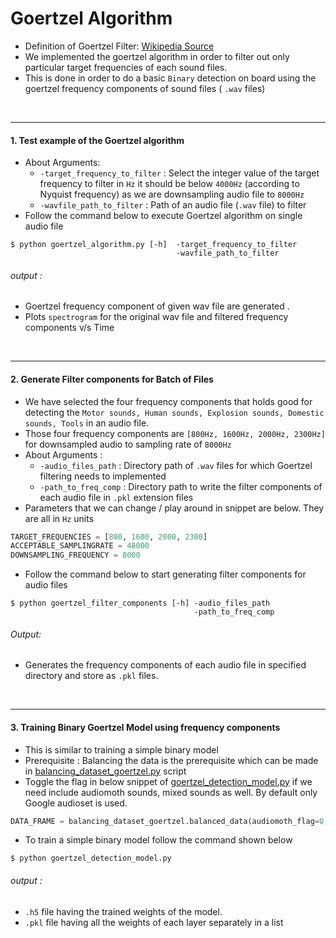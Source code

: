 # Goertzel Algorithm

- Definition of Goertzel Filter: [Wikipedia Source](https://en.wikipedia.org/wiki/Goertzel_algorithm)
- We implemented the goertzel algorithm in order to filter out only particular target frequencies of each sound files. 
- This is done in order to do a basic ```Binary``` detection on board using the goertzel frequency components of sound files ( ```.wav``` files)

<br>

***
#### 1. Test example  of the Goertzel algorithm 
- About Arguments: 
	- ```-target_frequency_to_filter``` : Select the integer value of the target frequency to filter in ```Hz``` it should be below ```4000Hz```  (according to Nyquist frequency) as we are downsampling audio file to ```8000Hz```
	- ```-wavfile_path_to_filter``` : Path of an audio file (```.wav``` file) to filter
- Follow the command below to execute Goertzel algorithm on single audio file
```
$ python goertzel_algorithm.py [-h]  -target_frequency_to_filter
                                     -wavfile_path_to_filter
```
###### output :
- Goertzel frequency component of given wav file are generated .
- Plots ```spectrogram``` for the original wav file and filtered frequency components v/s Time

<br>

***
#### 2. Generate Filter components for Batch of Files
- We have selected the four frequency components that holds good for detecting the ```Motor sounds, Human sounds, Explosion sounds, Domestic sounds, Tools``` in an audio file. 
- Those four frequency components are ```[800Hz, 1600Hz, 2000Hz, 2300Hz]``` for downsampled audio to sampling rate of ```8000Hz```
- About Arguments : 
	- ```-audio_files_path``` : Directory path of ```.wav``` files for which Goertzel filtering needs to implemented
	- ```-path_to_freq_comp``` : Directory path to write the filter components of each audio file in ```.pkl``` extension files
- Parameters that we can change / play around in snippet are below. They are all in ```Hz``` units
```python
TARGET_FREQUENCIES = [800, 1600, 2000, 2300]
ACCEPTABLE_SAMPLINGRATE = 48000
DOWNSAMPLING_FREQUENCY = 8000
```
- Follow the command below to start generating filter components for audio files
```
$ python goertzel_filter_components [-h] -audio_files_path 
                                         -path_to_freq_comp
```
###### Output:
- Generates the frequency components of each audio file in specified directory and store as ```.pkl``` files.

<br>

***
#### 3. Training Binary Goertzel Model using frequency components
 - This is similar to training a simple binary model
 - Prerequisite : Balancing the data is the prerequisite which can be made in [balancing_dataset_goertzel.py](https://github.com/wildlytech/modular_acoustic_detection/blob/master/goertzel_filter/balancing_dataset_goertzel.py) script
- Toggle the flag in below snippet of  [goertzel_detection_model.py](https://github.com/wildlytech/modular_acoustic_detection/blob/master/goertzel_filter/goertzel_detection_model.py) if we need include audiomoth sounds, mixed sounds as well. By default only Google audioset is used.
```python
DATA_FRAME = balancing_dataset_goertzel.balanced_data(audiomoth_flag=0, mixed_sounds_flag=0)
```
- To train a simple binary model follow the command shown below
```shell
$ python goertzel_detection_model.py
```
###### output :
- ```.h5``` file having the trained weights of the model.
- ```.pkl``` file having all the weights of each layer separately in a list


